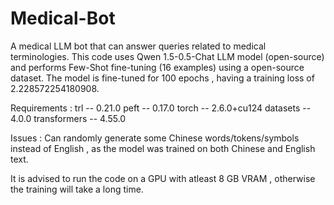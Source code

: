 # Medical-Bot
A medical LLM bot that can answer queries related to medical terminologies. This code uses Qwen 1.5-0.5-Chat LLM model (open-source) and performs Few-Shot fine-tuning (16 examples) using a open-source dataset. The model is fine-tuned for 100 epochs , having a training loss of 2.228572254180908.

Requirements :
trl -- 0.21.0
peft -- 0.17.0
torch -- 2.6.0+cu124
datasets -- 4.0.0
transformers -- 4.55.0

Issues :
Can randomly generate some Chinese words/tokens/symbols instead of English , as the model was trained on both Chinese and English text.

It is advised to run the code on a GPU with atleast 8 GB VRAM , otherwise the training will take a long time. 
